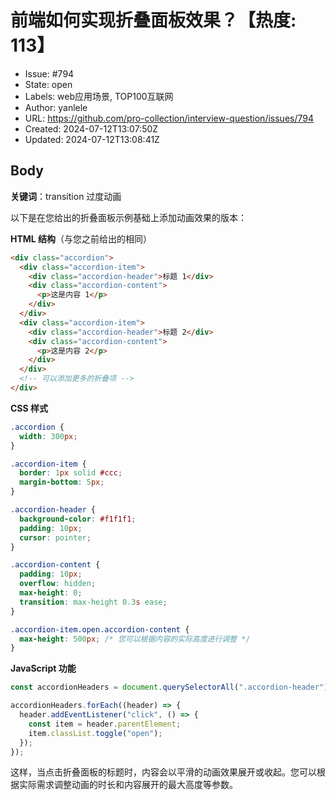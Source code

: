 # 前端如何实现折叠面板效果？【热度: 113】

- Issue: #794
- State: open
- Labels: web应用场景, TOP100互联网
- Author: yanlele
- URL: https://github.com/pro-collection/interview-question/issues/794
- Created: 2024-07-12T13:07:50Z
- Updated: 2024-07-12T13:08:41Z

## Body

**关键词**：transition 过度动画

以下是在您给出的折叠面板示例基础上添加动画效果的版本：

**HTML 结构**（与您之前给出的相同）

```html
<div class="accordion">
  <div class="accordion-item">
    <div class="accordion-header">标题 1</div>
    <div class="accordion-content">
      <p>这是内容 1</p>
    </div>
  </div>
  <div class="accordion-item">
    <div class="accordion-header">标题 2</div>
    <div class="accordion-content">
      <p>这是内容 2</p>
    </div>
  </div>
  <!-- 可以添加更多的折叠项 -->
</div>
```

**CSS 样式**

```css
.accordion {
  width: 300px;
}

.accordion-item {
  border: 1px solid #ccc;
  margin-bottom: 5px;
}

.accordion-header {
  background-color: #f1f1f1;
  padding: 10px;
  cursor: pointer;
}

.accordion-content {
  padding: 10px;
  overflow: hidden;
  max-height: 0;
  transition: max-height 0.3s ease;
}

.accordion-item.open.accordion-content {
  max-height: 500px; /* 您可以根据内容的实际高度进行调整 */
}
```

**JavaScript 功能**

```javascript
const accordionHeaders = document.querySelectorAll(".accordion-header");

accordionHeaders.forEach((header) => {
  header.addEventListener("click", () => {
    const item = header.parentElement;
    item.classList.toggle("open");
  });
});
```

这样，当点击折叠面板的标题时，内容会以平滑的动画效果展开或收起。您可以根据实际需求调整动画的时长和内容展开的最大高度等参数。

